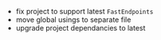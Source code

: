 - fix project to support latest `FastEndpoints`
- move global usings to separate file
- upgrade project dependancies to latest